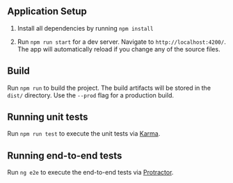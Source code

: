 ## Application Setup

1. Install all dependencies by running `npm install`

2. Run `npm run start` for a dev server. Navigate to `http://localhost:4200/`. The app will automatically reload if you change any of the source files.

## Build

Run `npm run` to build the project. The build artifacts will be stored in the `dist/` directory. Use the `--prod` flag for a production build.

## Running unit tests

Run `npm run test` to execute the unit tests via [Karma](https://karma-runner.github.io).

## Running end-to-end tests

Run `ng e2e` to execute the end-to-end tests via [Protractor](http://www.protractortest.org/).


